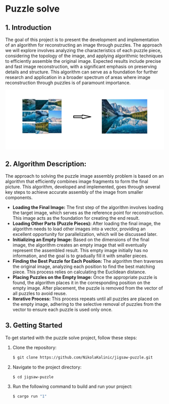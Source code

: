 # Puzzle solve
## 1. Introduction
The goal of this project is to present the development and implementation of an algorithm for reconstructing an image through puzzles. The approach we will explore involves analyzing the characteristics of each puzzle piece, considering the topology of the image, and applying algorithmic techniques to efficiently assemble the original image. Expected results include precise and fast image reconstruction, with a significant emphasis on preserving details and structure. This algorithm can serve as a foundation for further research and application in a broader spectrum of areas where image reconstruction through puzzles is of paramount importance.
<p align="center">
  <img src="https://github.com/NikolaKalinic/jigsaw-puzzle/blob/main/img.png" alt="Alt Text">
</p>

## 2. Algorithm Description:
The approach to solving the puzzle image assembly problem is based on an algorithm that efficiently combines image fragments to form the final picture. This algorithm, developed and implemented, goes through several key steps to achieve accurate assembly of the image from smaller components.
- **Loading the Final Image:** The first step of the algorithm involves loading the target image, which serves as the reference point for reconstruction. This image acts as the foundation for creating the end result.
- **Loading Other Parts (Puzzle Pieces):** After loading the final image, the algorithm needs to load other images into a vector, providing an excellent opportunity for parallelization, which will be discussed later.
- **Initializing an Empty Image:** Based on the dimensions of the final image, the algorithm creates an empty image that will eventually represent the assembled result. This empty image initially has no information, and the goal is to gradually fill it with smaller pieces.
- **Finding the Best Puzzle for Each Position:** The algorithm then traverses the original image, analyzing each position to find the best matching piece. This process relies on calculating the Euclidean distance.
- **Placing Puzzles on the Empty Image:** Once the appropriate puzzle is found, the algorithm places it in the corresponding position on the empty image. After placement, the puzzle is removed from the vector of all puzzles to avoid reuse.
- **Iterative Process:** This process repeats until all puzzles are placed on the empty image, adhering to the selective removal of puzzles from the vector to ensure each puzzle is used only once.
## 3. Getting Started
To get started with the puzzle solve project, follow these steps:
1. Clone the repository:

    ```bash
    $ git clone https://github.com/NikolaKalinic/jigsaw-puzzle.git
    ```

2. Navigate to the project directory:

    ```bash
    $ cd jigsaw-puzzle
    ```

3. Run the following command to build and run your project:

    ```bash
    $ cargo run "1"
    ```
